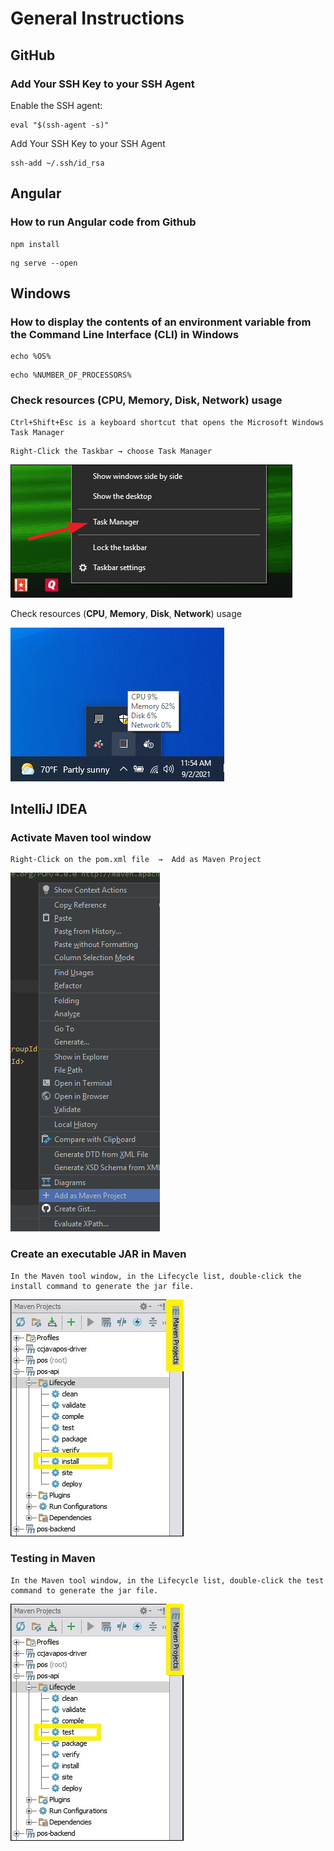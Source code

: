# General Instructions

## GitHub
### Add Your SSH Key to your SSH Agent
Enable the SSH agent:
```
eval "$(ssh-agent -s)"
```
Add Your SSH Key to your SSH Agent
```
ssh-add ~/.ssh/id_rsa
```
## Angular
### How to run Angular code from Github
```
npm install
```
```
ng serve --open
```
## Windows
### How to display the contents of an environment variable from the Command Line Interface (CLI) in Windows
```
echo %OS%
```
```
echo %NUMBER_OF_PROCESSORS%
```
### Check resources (CPU, Memory, Disk, Network) usage
```
Ctrl+Shift+Esc is a keyboard shortcut that opens the Microsoft Windows Task Manager
```
```
Right-Click the Taskbar → choose Task Manager
```
![](images/general-instructions/task_manager.png)

Check resources (**CPU**, **Memory**, **Disk**, **Network**) usage

![](images/general-instructions/CPU_Memory_Disk_Network_Usage.PNG)
## IntelliJ IDEA
### Activate Maven tool window
```
Right-Click on the pom.xml file  →  Add as Maven Project
```
![](images/general-instructions/maven_tool_window.png)
### Create an executable JAR in Maven
```
In the Maven tool window, in the Lifecycle list, double-click the install command to generate the jar file.
```
![](images/general-instructions/maven_lifecycle_install_goal.jpg)
### Testing in Maven
```
In the Maven tool window, in the Lifecycle list, double-click the test command to generate the jar file.
```
![](images/general-instructions/maven_lifecycle_test_goal.jpg)
